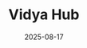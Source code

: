 ---
title: "Vidya Hub"
date: "2025-08-17"
description: "An upcoming platform designed for students and educators to access resources, events, and collaboration tools in one hub. Currently under active development."
image: "https://raw.githubusercontent.com/rootsecops/rootsecops/refs/heads/main/assets/vidyahub_coming_soon_preview%20(1).png"
imageHint: "Coming soon preview of Vidya Hub"
tags: ["Education", "Community", "Collaboration"]
githubLink: "https://github.com/rootsecops/Vidya-Hub"
demoLink: "https://comingsoon.vidyahub.org/"
---